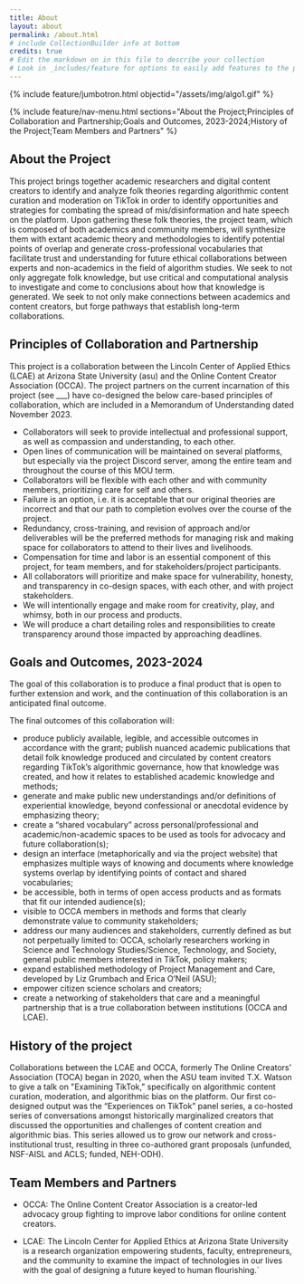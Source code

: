 ```yaml
---
title: About
layout: about
permalink: /about.html
# include CollectionBuilder info at bottom
credits: true
# Edit the markdown on in this file to describe your collection
# Look in _includes/feature for options to easily add features to the page
---
```


{% include feature/jumbotron.html objectid="/assets/img/algo1.gif" %}

{% include feature/nav-menu.html sections="About the Project;Principles of Collaboration and Partnership;Goals and Outcomes, 2023-2024;History of the Project;Team Members and Partners" %}

## About the Project

This project brings together academic researchers and digital content creators to identify and analyze folk theories regarding algorithmic content curation and moderation on TikTok in order to identify opportunities and strategies for combating the spread of mis/disinformation and hate speech on the platform. Upon gathering these folk theories, the project team, which is composed of both academics and community members, will synthesize them with extant academic theory and methodologies to identify potential points of overlap and generate cross-professional vocabularies that facilitate trust and understanding for future ethical collaborations between experts and non-academics in the field of algorithm studies. We seek to not only aggregate folk knowledge, but use critical and computational analysis to investigate and come to conclusions about how that knowledge is generated. We seek to not only make connections between academics and content creators, but forge pathways that establish long-term collaborations.

## Principles of Collaboration and Partnership 
This project is a collaboration between the Lincoln Center of Applied Ethics (LCAE) at Arizona State University (asu) and the Online Content Creator Association (OCCA). The project partners on the current incarnation of this project (see ___) have co-designed the below care-based principles of collaboration, which are included in a Memorandum of Understanding dated November 2023.

- Collaborators will seek to provide intellectual and professional support, as well as compassion and understanding, to each other.
- Open lines of communication will be maintained on several platforms, but especially via the project Discord server, among the entire team and throughout the course of this MOU term.
- Collaborators will be flexible with each other and with community members, prioritizing care for self and others. 
- Failure is an option, i.e. it is acceptable that our original theories are incorrect and that our path to completion evolves over the course of the project.
- Redundancy, cross-training, and revision of approach and/or deliverables will be the preferred methods for managing risk and making space for collaborators to attend to their lives and livelihoods.
- Compensation for time and labor is an essential component of this project, for team members, and for stakeholders/project participants.
- All collaborators will prioritize and make space for vulnerability, honesty, and transparency in co-design spaces, with each other, and with project stakeholders.
- We will intentionally engage and make room for creativity, play, and whimsy, both in our process and products. 
- We will produce a chart detailing roles and responsibilities to create transparency around those impacted by approaching deadlines. 

## Goals and Outcomes, 2023-2024
The goal of this collaboration is to produce a final product that is open to further extension and work, and the continuation of this collaboration is an anticipated final outcome. 

The final outcomes of this collaboration will:
- produce publicly available, legible, and accessible outcomes in accordance with the grant;
publish nuanced academic publications that detail folk knowledge produced and circulated by content creators regarding TikTok’s algorithmic governance, how that knowledge was created, and how it relates to established academic knowledge and methods;
- generate and make public new understandings and/or definitions of experiential knowledge, beyond confessional or anecdotal evidence by emphasizing theory;
- create a “shared vocabulary” across personal/professional and academic/non-academic spaces to be used as tools for advocacy and future collaboration(s);
- design an interface (metaphorically and via the project website) that emphasizes multiple ways of knowing and documents where knowledge systems overlap by identifying points of contact and shared vocabularies;
- be accessible, both in terms of open access products and as formats that fit our intended audience(s);
- visible to OCCA members in methods and forms that clearly demonstrate value to community stakeholders;
- address our many audiences and stakeholders, currently defined as but not perpetually limited to: OCCA, scholarly researchers working in Science and Technology Studies/Science, Technology, and Society, general public members interested in TikTok, policy makers;
- expand established methodology of Project Management and Care, developed by Liz Grumbach and Erica O’Neil (ASU);
- empower citizen science scholars and creators;
- create a networking of stakeholders that care and a meaningful partnership that is a true collaboration between institutions (OCCA and LCAE).

## History of the project
Collaborations between the LCAE and OCCA, formerly The Online Creators’ Association (TOCA) began in 2020, when the ASU team invited T.X. Watson to give a talk on "Examining TikTok," specifically on algorithmic content curation, moderation, and algorithmic bias on the platform. Our first co-designed output was the “Experiences on TikTok” panel series, a co-hosted series of conversations amongst historically marginalized creators that discussed the opportunities and challenges of content creation and algorithmic bias. This series allowed us to grow our network and cross-institutional trust, resulting in three co-authored grant proposals (unfunded, NSF-AISL and ACLS; funded, NEH-ODH). 

## Team Members and Partners

- OCCA: The Online Content Creator Association is a creator-led advocacy group fighting to improve labor conditions for online content creators. 

- LCAE: The Lincoln Center for Applied Ethics at Arizona State University is a research organization empowering students, faculty, entrepreneurs, and the community to examine the impact of technologies in our lives with the goal of designing a future keyed to human flourishing.`

<!-- IMPORTANT!!! DELETE this comment and the include below when you are finished editing this page for your collection. The include below introduces about page features. They will show up on your collection's about page until you delete it. Documenting it was deleted on May 31 2024.  -->
